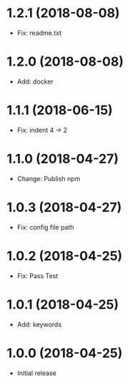 # 1.2.1 (2018-08-08)

- Fix: readme.txt

# 1.2.0 (2018-08-08)

- Add: docker

# 1.1.1 (2018-06-15)

- Fix: indent 4 -> 2

# 1.1.0 (2018-04-27)

- Change: Publish npm

# 1.0.3 (2018-04-27)

- Fix: config file path

# 1.0.2 (2018-04-25)

- Fix: Pass Test

# 1.0.1 (2018-04-25)

- Add: keywords

# 1.0.0 (2018-04-25)

- Initial release
